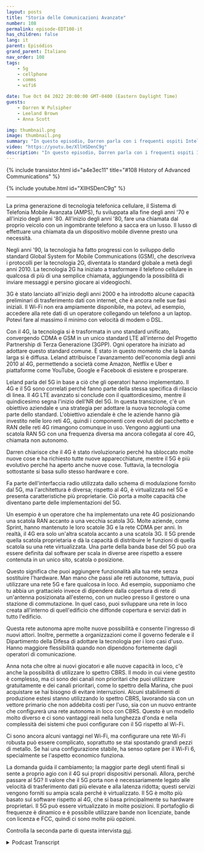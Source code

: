 ```yaml
---
layout: posts
title: "Storia delle Comunicazioni Avanzate"
number: 108
permalink: episode-EDT108-it
has_children: false
lang: it
parent: Episódios
grand_parent: Italiano
nav_order: 108
tags:
    - 5g
    - cellphone
    - comms
    - wifi6

date: Tue Oct 04 2022 20:00:00 GMT-0400 (Eastern Daylight Time)
guests:
    - Darren W Pulsipher
    - Leeland Brown
    - Anna Scott

img: thumbnail.png
image: thumbnail.png
summary: "In questo episodio, Darren parla con i frequenti ospiti Intel Leland Brown, Ingegnere Principale: Direttore Tecnico delle Comunicazioni Avanzate, e la Dott.ssa Anna Scott, Architetto Capo per il Settore Pubblico, sulla storia delle comunicazioni avanzate."
video: "https://youtu.be/XllHSDenC9g"
description: "In questo episodio, Darren parla con i frequenti ospiti Intel Leland Brown, Ingegnere Principale: Direttore Tecnico delle Comunicazioni Avanzate, e la Dott.ssa Anna Scott, Architetto Capo per il Settore Pubblico, sulla storia delle comunicazioni avanzate."
---
```


<div>
{% include transistor.html id="a4e3ec11" title="#108 History of Advanced Communications" %}

{% include youtube.html id="XllHSDenC9g" %}
</div>

---

La prima generazione di tecnologia telefonica cellulare, il Sistema di Telefonia Mobile Avanzata (AMPS), fu sviluppata alla fine degli anni '70 e all'inizio degli anni '80. All'inizio degli anni '80, fare una chiamata dal proprio veicolo con un ingombrante telefono a sacca era un lusso. Il lusso di effettuare una chiamata da un dispositivo mobile divenne presto una necessità.

Negli anni '90, la tecnologia ha fatto progressi con lo sviluppo dello standard Global System for Mobile Communications (GSM), che descriveva i protocolli per la tecnologia 2G, diventata lo standard globale a metà degli anni 2010. La tecnologia 2G ha iniziato a trasformare il telefono cellulare in qualcosa di più di una semplice chiamata, aggiungendo la possibilità di inviare messaggi e persino giocare ai videogiochi.

3G è stato lanciato all'inizio degli anni 2000 e ha introdotto alcune capacità preliminari di trasferimento dati con internet, che è ancora nelle sue fasi iniziali. Il Wi-Fi non era ampiamente disponibile, ma potevi, ad esempio, accedere alla rete dati di un operatore collegando un telefono a un laptop. Potevi fare al massimo il minimo con velocità di modem o DSL.

Con il 4G, la tecnologia si è trasformata in uno standard unificato, convergendo CDMA e GSM in un unico standard LTE all'interno del Progetto Partnership di Terza Generazione (3GPP). Ogni operatore ha iniziato ad adottare questo standard comune. È stato in questo momento che la banda larga si è diffusa. Leland attribuisce l'avanzamento dell'economia degli anni 2010 al 4G, permettendo a società come Amazon, Netflix e Uber e piattaforme come YouTube, Google e Facebook di esistere e prosperare.

Leland parla del 5G in base a ciò che gli operatori hanno implementato. Il 4G e il 5G sono correlati perché fanno parte della stessa specifica di rilascio di linea. Il 4G LTE avanzato si conclude con il quattordicesimo, mentre il quindicesimo segna l'inizio dell'NR del 5G. In questa transizione, c'è un obiettivo aziendale e una strategia per adottare la nuova tecnologia come parte dello standard. L'obiettivo aziendale è che le aziende hanno già investito nelle loro reti 4G, quindi i componenti core evoluti del pacchetto e RAN delle reti 4G rimangono comunque in uso. Vengono aggiunti una scatola RAN 5G con una frequenza diversa ma ancora collegata al core 4G, chiamata non autonomo.

Darren chiarisce che il 4G è stato rivoluzionario perché ha sbloccato molte nuove cose e ha richiesto tutte nuove apparecchiature, mentre il 5G è più evolutivo perché ha aperto anche nuove cose. Tuttavia, la tecnologia sottostante si basa sullo stesso hardware e core.

Fa parte dell'interfaccia radio utilizzata dallo schema di modulazione fornito dal 5G, ma l'architettura è diversa; rispetto al 4G, è virtualizzata nel 5G e presenta caratteristiche più proprietarie. Ciò porta a molte capacità che diventano parte delle implementazioni del 5G.

Un esempio è un operatore che ha implementato una rete 4G posizionando una scatola RAN accanto a una vecchia scatola 3G. Molte aziende, come Sprint, hanno mantenuto le loro scatole 3G e la rete CDMA per anni. In realtà, il 4G era solo un'altra scatola accanto a una scatola 3G. Il 5G prende quella scatola proprietaria e dà la capacità di distribuire le funzioni di quella scatola su una rete virtualizzata. Una parte della banda base del 5G può ora essere definita dal software per scala in diverse aree rispetto a essere contenuta in un unico sito, scatola o posizione.

Questo significa che puoi aggiungere funzionalità alla tua rete senza sostituire l'hardware. Man mano che passi alle reti autonome, tuttavia, puoi utilizzare una rete 5G e fare qualcosa in loco. Ad esempio, supponiamo che tu abbia un grattacielo invece di dipendere dalla copertura di rete di un'antenna posizionata all'esterno, con un nucleo presso il gestore o una stazione di commutazione. In quel caso, puoi sviluppare una rete in loco creata all'interno di quell'edificio che diffonde copertura e servizi dati in tutto l'edificio.

Questa rete autonoma apre molte nuove possibilità e consente l'ingresso di nuovi attori. Inoltre, permette a organizzazioni come il governo federale e il Dipartimento della Difesa di adottare la tecnologia per i loro casi d'uso. Hanno maggiore flessibilità quando non dipendono fortemente dagli operatori di comunicazione.

Anna nota che oltre ai nuovi giocatori e alle nuove capacità in loco, c'è anche la possibilità di utilizzare lo spettro CBRS. Il modo in cui viene gestito è complesso, ma ci sono dei canali non prioritari che puoi utilizzare gratuitamente e dei canali prioritari, come lo spettro della Marina, che puoi acquistare se hai bisogno di evitare interruzioni. Alcuni stabilimenti di produzione estesi stanno utilizzando lo spettro CBRS, lavorando sia con un vettore primario che non addebita costi per l'uso, sia con un nuovo entrante che configurerà una rete autonoma in loco con CBRS. Questo è un modello molto diverso e ci sono vantaggi reali nella lunghezza d'onda e nella complessità dei sistemi che puoi configurare con il 5G rispetto al Wi-Fi.

Ci sono ancora alcuni vantaggi nel Wi-Fi, ma configurare una rete Wi-Fi robusta può essere complicato, soprattutto se stai spostando grandi pezzi di metallo. Se hai una configurazione stabile, ha senso optare per il Wi-Fi 6, specialmente se l'aspetto economico funziona.

La domanda guida il cambiamento; la maggior parte degli utenti finali si sente a proprio agio con il 4G sui propri dispositivi personali. Allora, perché passare al 5G? Il valore che il 5G porta non è necessariamente legato alle velocità di trasferimento dati più elevate e alla latenza ridotta; questi servizi vengono forniti su ampia scala perché è virtualizzato. Il 5G è molto più basato sul software rispetto al 4G, che si basa principalmente su hardware proprietari. Il 5G può essere virtualizzato in molte posizioni. Il portafoglio di frequenze è dinamico e è possibile utilizzare bande non licenziate, bande con licenza e FCC, quindi ci sono molte più opzioni.

Controlla la seconda parte di questa intervista [qui](episodio-EDT109).



<details>
<summary> Podcast Transcript </summary>

<p></p>

</details>

